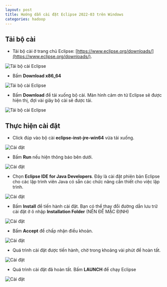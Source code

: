 ```yaml
---
layout: post
title: Hướng dẫn cài đặt Eclipse 2022-03 trên Windows
categories: hadoop
---
```


## Tải bộ cài
- Tải bộ cài ở trang chủ Eclipse: [https://www.eclipse.org/downloads/](https://www.eclipse.org/downloads/).

![Tải bộ cài Eclipse](/assets/images/tai-eclipse.png)

- Bấm **Download x86_64**

![Tải bộ cài Eclipse](/assets/images/tai-eclipse2.png)

- Bấm **Download** để tải xuống bộ cài. Màn hình cảm ơn từ Eclipse sẽ được hiện thị, đợi vài giây bộ cài sẽ được tải.

![Tải bộ cài Eclipse](/assets/images/tai-eclipse3.png)

## Thực hiện cài đặt

- Click đúp vào bộ cài **eclipse-inst-jre-win64** vừa tải xuống.

![Cài đặt](/assets/images/click-bo-cai.png)

- Bấm **Run** nếu hiện thông báo bên dưới.

![Cài đặt](/assets/images/chon-run.png)

- Chọn **Eclipse IDE for Java Developers**. Đây là cài đặt phiên bản Eclipse cho các lập trình viên Java có sẵn các chức năng cần thiết cho việc lập trình.

![Cài đặt](/assets/images/chon-option.png)

- Bấm **Install** để tiến hành cài đặt. Bạn có thể thay đổi đường dẫn lưu trữ cài đặt ở ô nhập **Installation Folder** (NÊN ĐỂ MẶC ĐỊNH)

![Cài đặt](/assets/images/install.png)

- Bấm **Accept** để chấp nhận điều khoản.

![Cài đặt](/assets/images/accept.png)

- Quá trình cài đặt được tiến hành, chờ trong khoảng vài phút để hoàn tất.

![Cài đặt](/assets/images/progress.png)

- Quá trình cài đặt đã hoàn tất. Bấm **LAUNCH** để chạy Eclipse

![Cài đặt](/assets/images/launch.png)